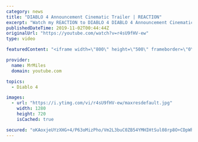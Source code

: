 ```yaml
---
category: news
title: "DIABLO 4 Announcement Cinematic Trailer | REACTION"
excerpt: "Watch my REACTION to DIABLO 4 DIABLO 4 Announcement Cinematic Trailer Blizzcon 2019 is here! The Blizzard opening ceremony has come and gone and ..."
publishedDateTime: 2019-11-02T00:44:44Z
originalUrl: "https://youtube.com/watch?v=r4sU9fHV-ew"
type: video

featuredContent: "<iframe width=\"800\" height=\"500\" frameborder=\"0\" src=\"https://www.youtube.com/embed/r4sU9fHV-ew\" allow=\"accelerometer; autoplay; encrypted-media; gyroscope; picture-in-picture\" allowfullscreen></iframe>"

provider:
  name: MrMiles
  domain: youtube.com

topics:
  - Diablo 4

images:
  - url: "https://i.ytimg.com/vi/r4sU9fHV-ew/maxresdefault.jpg"
    width: 1280
    height: 720
    isCached: true

secured: "oKAoxjeUYzXHG+4/P63oMizPho/Vm2L3buC0ZB54YMHIHtSul08rp8O+CDpWhC/0bZi/S4cuAhJKZNyS8yTPN6RJx4srWgN/9EIdhuDZY7HQY316S2HUbJqiCwZ9GiMAfZV79uiUnr5ydBw1LVZA/k1R3DtrtUAlAkfZlRwMVQmXcEHOFYk4kTrfDURn/KcT4fpuauqtZFIMBFnwFxKlTRUyy64j5OTsOE30rhwklai85m0OPCsYcfAVOeB5NbKhCNn3VDOwzSp4u+MnQ0VNIVY8T0GA8Ly0YhaEwnbKIMNBgbmWp742DKZ0CJ8qEv/DcGBKde6cQ2GrsbkR9dFuNHCynU8A9E0ZtqZpI6ldzcdFthECjyesMMkC/im6kRAyfNMzq3qZInaijiUqiHPMMr1FQtthvtI3/IhlmwVxFv0h5+85x/xNgsWK0MCCXmh2;T1ECzxU6j4jASFYi0J4lBQ=="
---
```


